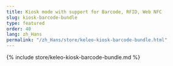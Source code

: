 ```yaml
---
title: Kiosk mode with support for Barcode, RFID, Web NFC
slug: kiosk-barcode-bundle
type: featured
order: 40
lang: zh_Hans
permalink: "/zh_Hans/store/keleo-kiosk-barcode-bundle.html"
---
```


{% include store/keleo-kiosk-barcode-bundle.md %}
